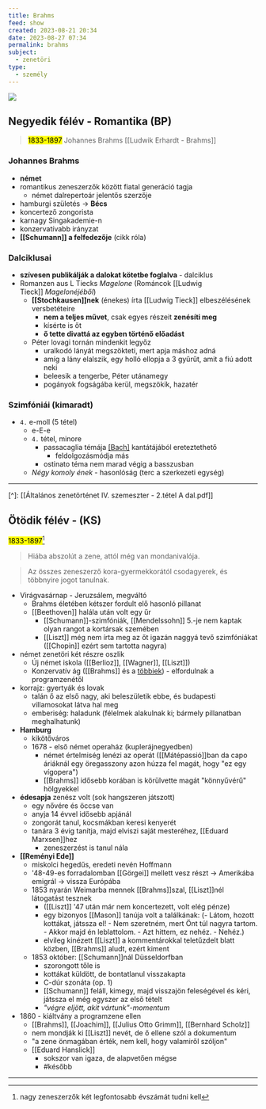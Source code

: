 ```yaml
---
title: Brahms
feed: show
created: 2023-08-21 20:34
date: 2023-08-27 07:34
permalink: brahms
subject:
  - zenetöri
type:
  - személy
---
```

![](https://is2-ssl.mzstatic.com/image/thumb/Purple69/v4/e3/ec/da/e3ecdab5-438d-a8f9-f61d-d8d1b9d85392/mzl.mwehucyv.png/256x256bb.jpg)
## Negyedik félév - Romantika (BP)
<a id="Negyedikfélév"></a>

> <mark>1833-1897</mark>
> Johannes Brahms
> [[Ludwik Erhardt - Brahms]]

### Johannes Brahms

- **német**
- romantikus zeneszerzők között fiatal generáció tagja
	- német dalrepertoár jelentős szerzője
- hamburgi születés -> **Bécs**
- koncertező zongorista
- karnagy Singakademie-n
- konzervatívabb irányzat
- **[[Schumann]] a felfedezője** (cikk róla)

### Dalciklusai

- **szívesen publikálják a dalokat kötetbe foglalva** - dalciklus
- Romanzen aus L Tiecks *Magelone* (Románcok [[Ludwig Tieck]] *Magelonéjéből*)
	- **[[Stochkausen]]nek** (énekes) írta [[Ludwig Tieck]] elbeszélésének versbetéteire
		- **nem a teljes művet**, csak egyes részeit **zenésíti meg**
		- kísérte is őt
		- **ő tette divattá az egyben történő előadást**
	- Péter lovagi tornán mindenkit legyőz
		- uralkodó lányát megszökteti, mert apja máshoz adná
		- amíg a lány elalszik, egy holló ellopja a 3 gyűrűt, amit a fiú adott neki
		- beleesik a tengerbe, Péter utánamegy
		- pogányok fogságába kerül, megszökik, hazatér

### Szimfóniái (kimaradt)

- `4.` e-moll (5 tétel)
	- e-E-e
	- `4.` tétel, minore
		- passacaglia témája [[Bach]](?) kantátájából ereteztethető
			- feldolgozásmódja más
		- ostinato téma nem marad végig a basszusban
	- *Négy komoly ének* - hasonlóság (terc a szerkezeti egység)

---
[^]: [[Általános zenetörténet IV. szemeszter - 2.tétel A dal.pdf]]

## Ötödik félév - (KS)
<a id="Ötödikfélév"></a>
<mark>1833-1897</mark>[^1]

> Hiába abszolút a zene, attól még van mondanivalója.

> Az összes zeneszerző kora-gyermekkorától csodagyerek, és többnyire jogot tanulnak.

- Virágvasárnap - Jeruzsálem, megváltó
	- Brahms életében kétszer fordult elő hasonló pillanat
	- [[Beethoven]] halála után volt egy űr
		- [[Schumann]]-szimfóniák, [[Mendelssohn]] 5.-je nem kaptak olyan rangot a kortársak szemében
		- [[Liszt]] még nem írta meg az őt igazán naggyá tevő szimfóniákat ([[Chopin]] ezért sem tartotta nagyra)
- német zenetöri két részre oszlik
	- Új német iskola ([[Berlioz]], [[Wagner]], [[Liszt]])
	- Konzervatív ág ([[Brahms]] és a [többiek](https://notes.andrasdenes.com/brahms#kiáltvány)) - elfordulnak a programzenétől
- korrajz: gyertyák és lovak
	- talán ő az első nagy, aki beleszületik ebbe, és budapesti villamosokat látva hal meg
	- emberiség: haladunk (félelmek alakulnak ki; bármely pillanatban meghalhatunk)
- **Hamburg**
	- kikötőváros
	- 1678 - első német operaház (kuplerájnegyedben)
		- német értelmiség lenézi az operát ([[Mátépassió]]ban da capo áriáknál egy öregasszony azon húzza fel magát, hogy "ez egy vígopera")
		- [[Brahms]] idősebb korában is körülvette magát "könnyűvérű" hölgyekkel
- **édesapja** zenész volt (sok hangszeren játszott)
	- egy nővére és öccse van
	- anyja 14 évvel idősebb apjánál
	- zongorát tanul, kocsmákban keresi kenyerét
	- tanára 3 évig tanítja, majd elviszi saját mesteréhez, [[Eduard Marxsen]]hez
		- zeneszerzést is tanul nála
- **[[Reményi Ede]]**
	- miskolci hegedűs, eredeti nevén Hoffmann
	- '48-49-es forradalomban [[Görgei]] mellett vesz részt -> Amerikába emigrál -> vissza Európába
	- 1853 nyarán Weimarba mennek [[Brahms]]szal, [[Liszt]]nél látogatást tesznek
		- ([[Liszt]] '47 után már nem koncertezett, volt elég pénze)
		- egy bizonyos [[Mason]] tanúja volt a találkának: (- Látom, hozott kottákat, játssza el! - Nem szeretném, mert Önt túl nagyra tartom. - Akkor majd én leblattolom. - Azt hittem, ez nehéz. - Nehéz.)
		- elvileg kinézett [[Liszt]] a kommentárokkal teletűzdelt blatt közben, [[Brahms]] aludt, ezért kiment
	- 1853 október: [[Schumann]]nál Düsseldorfban
		- szorongott tőle is
		- kottákat küldött, de bontatlanul visszakapta
		- C-dúr szonáta (op. 1)
		- [[Schumann]] feláll, kimegy, majd visszajön feleségével és kéri, játssza el még egyszer az első tételt
		- *"végre eljött, akit vártunk"-momentum*
- 1860 - kiáltvány a programzene ellen <a id="kiáltvány"></a>
	- [[Brahms]], [[Joachim]], [[Julius Otto Grimm]], [[Bernhard Scholz]]
	- nem mondják ki [[Liszt]] nevét, de ő ellene szól a dokumentum
	- "a zene önmagában érték, nem kell, hogy valamiről szóljon"
	- [[Eduard Hanslick]]
		- sokszor van igaza, de alapvetően mégse
		- #később 



---
[^1]: nagy zeneszerzők két legfontosabb évszámát tudni kell